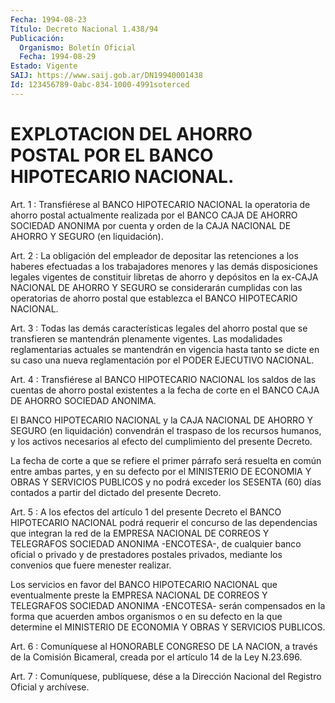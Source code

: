 ```yaml
---
Fecha: 1994-08-23
Título: Decreto Nacional 1.438/94
Publicación:
  Organismo: Boletín Oficial
  Fecha: 1994-08-29
Estado: Vigente
SAIJ: https://www.saij.gob.ar/DN19940001438
Id: 123456789-0abc-834-1000-4991soterced
---
```

# EXPLOTACION DEL AHORRO POSTAL POR EL BANCO HIPOTECARIO NACIONAL.

<a id="1"></a>
Art.  1  :  Transfiérese  al  BANCO  HIPOTECARIO  NACIONAL  la operatoria  de  ahorro  postal  actualmente  realizada por el BANCO CAJA  DE  AHORRO  SOCIEDAD ANONIMA por cuenta y orden  de  la  CAJA NACIONAL DE AHORRO Y SEGURO (en liquidación).

<a id="2"></a>
Art.  2  :  La  obligación  del  empleador  de  depositar  las retenciones  a  los haberes efectuadas a los trabajadores menores y las demás disposiciones  legales vigentes de constituir libretas de ahorro y depósitos en la ex-CAJA  NACIONAL  DE  AHORRO  Y SEGURO se considerarán  cumplidas  con  las operatorias de ahorro postal  que establezca el BANCO HIPOTECARIO NACIONAL.

<a id="3"></a>
Art.  3  :  Todas las demás características legales del ahorro postal que se transfieren  se  mantendrán  plenamente vigentes. Las modalidades  reglamentarias  actuales  se  mantendrán  en  vigencia hasta  tanto  se dicte en su caso una nueva reglamentación  por  el PODER EJECUTIVO NACIONAL.

<a id="4"></a>
Art. 4 : Transfiérese al BANCO HIPOTECARIO NACIONAL los saldos de las  cuentas  de ahorro postal existentes a la fecha de corte en el BANCO CAJA DE AHORRO SOCIEDAD ANONIMA.

El BANCO HIPOTECARIO  NACIONAL  y  la  CAJA  NACIONAL  DE AHORRO Y SEGURO  (en  liquidación)  convendrán  el  traspaso de los recursos humanos, y los activos necesarios al efecto  del  cumplimiento  del presente Decreto.

La  fecha  de  corte  a  que  se  refiere  el  primer párrafo será resuelta  en  común  entre  ambas  partes, y en su defecto  por  el MINISTERIO  DE ECONOMIA Y OBRAS Y SERVICIOS  PUBLICOS  y  no  podrá exceder los SESENTA  (60)  días  contados  a partir del dictado del presente Decreto.

<a id="5"></a>
Art.  5 : A los efectos del artículo 1 del presente Decreto el BANCO HIPOTECARIO  NACIONAL  podrá  requerir  el  concurso  de  las dependencias  que integran la red de la EMPRESA NACIONAL DE CORREOS Y  TELEGRAFOS  SOCIEDAD  ANONIMA  -ENCOTESA-,  de  cualquier  banco oficial o privado  y de prestadores postales privados, mediante los convenios que fuere menester realizar.

Los  servicios  en  favor   del  BANCO  HIPOTECARIO  NACIONAL  que eventualmente preste la EMPRESA  NACIONAL  DE  CORREOS Y TELEGRAFOS SOCIEDAD  ANONIMA  -ENCOTESA-  serán compensados en  la  forma  que acuerden ambos organismos o en su  defecto  en  la que determine el MINISTERIO DE ECONOMIA Y OBRAS Y SERVICIOS PUBLICOS.

<a id="6"></a>
Art.  6  :  Comuníquese  al HONORABLE CONGRESO DE LA NACION, a través de la Comisión Bicameral,  creada  por  el artículo 14 de la Ley N.23.696.

<a id="7"></a>
Art. 7 : Comuníquese, publíquese, dése a la Dirección Nacional del Registro Oficial y archívese.